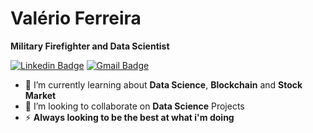 # Valério Ferreira

**Military Firefighter and Data Scientist**

[![Linkedin Badge](https://img.shields.io/badge/-Linkedin-blue?style=flat-square&logo=Linkedin&logoColor=white&link=https://www.linkedin.com/in/tarcisiophilips/)](https://www.linkedin.com/in/val%C3%A9rio-ferreira-b0558921b/)
[![Gmail Badge](https://img.shields.io/badge/-Gmail-c14438?style=flat-square&logo=Gmail&logoColor=white&link=mailto:tarcisio.rodrigues@professor.colegioplanck.com.br)](mailto:valerioeducfin@gmail.com)

- 🌱 I’m currently learning about **Data Science**, **Blockchain** and **Stock Market** 
- 👯 I’m looking to collaborate on **Data Science** Projects
- ⚡ **Always looking to be the best at what i'm doing**
